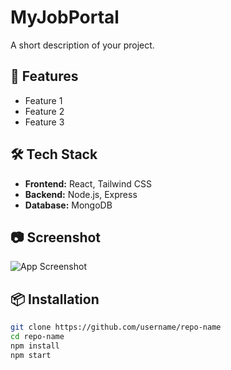 # MyJobPortal 

A short description of your project.

## 🚀 Features
- Feature 1
- Feature 2
- Feature 3

## 🛠️ Tech Stack
- **Frontend:** React, Tailwind CSS
- **Backend:** Node.js, Express
- **Database:** MongoDB

## 📷 Screenshot

![App Screenshot](images/screenshot.png)

## 📦 Installation

```bash
git clone https://github.com/username/repo-name
cd repo-name
npm install
npm start
